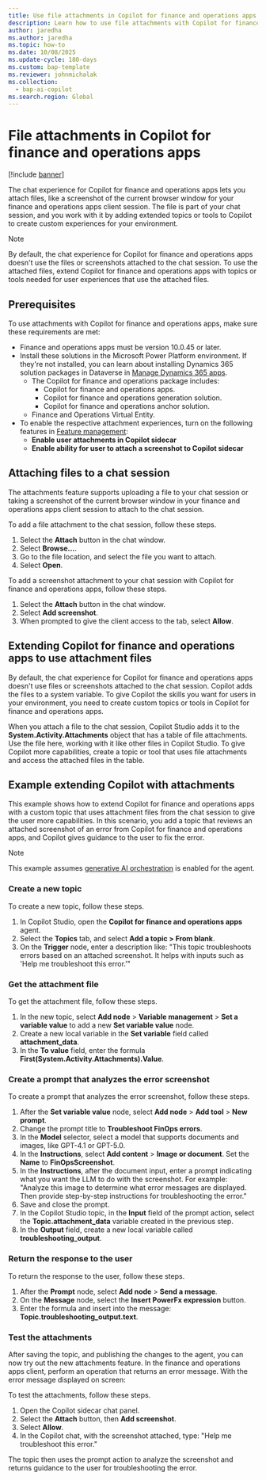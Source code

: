 ```yaml
---
title: Use file attachments in Copilot for finance and operations apps
description: Learn how to use file attachments with Copilot for finance and operations apps
author: jaredha
ms.author: jaredha
ms.topic: how-to
ms.date: 10/08/2025
ms.update-cycle: 180-days
ms.custom: bap-template
ms.reviewer: johnmichalak
ms.collection:
  - bap-ai-copilot
ms.search.region: Global
---
```


# File attachments in Copilot for finance and operations apps

[!include [banner](../includes/banner.md)]

The chat experience for Copilot for finance and operations apps lets you attach files, like a screenshot of the current browser window for your finance and operations apps client session. The file is part of your chat session, and you work with it by adding extended topics or tools to Copilot to create custom experiences for your environment.

> [!NOTE]
> By default, the chat experience for Copilot for finance and operations apps doesn't use the files or screenshots attached to the chat session. To use the attached files, extend Copilot for finance and operations apps with topics or tools needed for user experiences that use the attached files.

## Prerequisites

To use attachments with Copilot for finance and operations apps, make sure these requirements are met:
- Finance and operations apps must be version 10.0.45 or later.
- Install these solutions in the Microsoft Power Platform environment. If they're not installed, you can learn about installing Dynamics 365 solution packages in Dataverse in [Manage Dynamics 365 apps](/power-platform/admin/manage-apps).
  - The Copilot for finance and operations package includes:
    - Copilot for finance and operations apps.
    - Copilot for finance and operations generation solution.
    - Copilot for finance and operations anchor solution.
  - Finance and Operations Virtual Entity.
- To enable the respective attachment experiences, turn on the following features in [Feature management](../../fin-ops/get-started/feature-management/feature-management-overview.md):
  - **Enable user attachments in Copilot sidecar**
  - **Enable ability for user to attach a screenshot to Copilot sidecar**

## Attaching files to a chat session

The attachments feature supports uploading a file to your chat session or taking a screenshot of the current browser window in your finance and operations apps client session to attach to the chat session.

To add a file attachment to the chat session, follow these steps.

1. Select the **Attach** button in the chat window.
1. Select **Browse...**.
1. Go to the file location, and select the file you want to attach.
1. Select **Open**.

To add a screenshot attachment to your chat session with Copilot for finance and operations apps, follow these steps.

1. Select the **Attach** button in the chat window.
1. Select **Add screenshot**.
1. When prompted to give the client access to the tab, select **Allow**.

## Extending Copilot for finance and operations apps to use attachment files

By default, the chat experience for Copilot for finance and operations apps doesn't use files or screenshots attached to the chat session. Copilot adds the files to a system variable. To give Copilot the skills you want for users in your environment, you need to create custom topics or tools in Copilot for finance and operations apps.

When you attach a file to the chat session, Copilot Studio adds it to the **System.Activity.Attachments** object that has a table of file attachments. Use the file here, working with it like other files in Copilot Studio. To give Copilot more capabilities, create a topic or tool that uses file attachments and access the attached files in the table.

## Example extending Copilot with attachments

This example shows how to extend Copilot for finance and operations apps with a custom topic that uses attachment files from the chat session to give the user more capabilities. In this scenario, you add a topic that reviews an attached screenshot of an error from Copilot for finance and operations apps, and Copilot gives guidance to the user to fix the error.

> [!NOTE]
> This example assumes [generative AI orchestration](/microsoft-copilot-studio/advanced-generative-actions) is enabled for the agent.

### Create a new topic

To create a new topic, follow these steps.

1. In Copilot Studio, open the **Copilot for finance and operations apps** agent.
1. Select the **Topics** tab, and select **Add a topic \> From blank**.
1. On the **Trigger** node, enter a description like: "This topic troubleshoots errors based on an attached screenshot. It helps with inputs such as 'Help me troubleshoot this error.'"

### Get the attachment file

To get the attachment file, follow these steps.

1. In the new topic, select **Add node** \> **Variable management** \> **Set a variable value** to add a new **Set variable value** node.
1. Create a new local variable in the **Set variable** field called **attachment_data**.
1. In the **To value** field, enter the formula **First(System.Activity.Attachments).Value**.

### Create a prompt that analyzes the error screenshot

To create a prompt that analyzes the error screenshot, follow these steps.

1. After the **Set variable value** node, select **Add node** \> **Add tool** \> **New prompt**.
1. Change the prompt title to **Troubleshoot FinOps errors**.
1. In the **Model** selector, select a model that supports documents and images, like GPT-4.1 or GPT-5.0.
1. In the **Instructions**, select **Add content** \> **Image or document**. Set the **Name** to **FinOpsScreenshot**.
1. In the **Instructions**, after the document input, enter a prompt indicating what you want the LLM to do with the screenshot. For example: "Analyze this image to determine what error messages are displayed. Then provide step-by-step instructions for troubleshooting the error."
1. Save and close the prompt.
1. In the Copilot Studio topic, in the **Input** field of the prompt action, select the **Topic.attachment_data** variable created in the previous step.
1. In the **Output** field, create a new local variable called **troubleshooting_output**.

### Return the response to the user

To return the response to the user, follow these steps.

1. After the **Prompt** node, select **Add node** \> **Send a message**.
1. On the **Message** node, select the **Insert PowerFx expression** button.
1. Enter the formula and insert into the message: **Topic.troubleshooting_output.text**.

### Test the attachments

After saving the topic, and publishing the changes to the agent, you can now try out the new attachments feature. In the finance and operations apps client, perform an operation that returns an error message. With the error message displayed on screen:

To test the attachments, follow these steps.

1. Open the Copilot sidecar chat panel.
1. Select the **Attach** button, then **Add screenshot**.
1. Select **Allow**.
1. In the Copilot chat, with the screenshot attached, type: "Help me troubleshoot this error."

The topic then uses the prompt action to analyze the screenshot and returns guidance to the user for troubleshooting the error.
